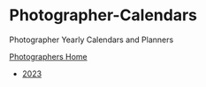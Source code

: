 # Photographer-Calendars
Photographer Yearly Calendars and Planners

[Photographers Home](https://github.com/paul-lucas-photography/Photographers)

- [2023](https://github.com/paul-lucas-photography/Photographer-Calendars-2023/tree/main)
